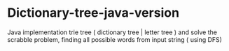 # Dictionary-tree-java-version
Java implementation trie tree ( dictionary tree | letter tree ) and solve the scrabble problem, finding all possible words from input string ( using DFS)
